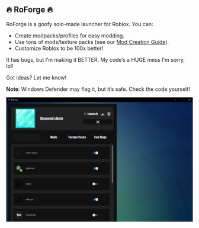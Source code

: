## 🔥 RoForge 🔥

RoForge is a goofy solo-made launcher for Roblox. You can:
- Create modpacks/profiles for easy modding.
- Use tons of mods/texture packs (see our [Mod Creation Guide](https://github.com/UniversalShift/RoForge/wiki/Mod-Creation)).
- Customize Roblox to be 100x better!

It has bugs, but I’m making it BETTER. My code’s a HUGE mess I'm sorry, lol!

Got ideas? Let me know!

**Note**: Windows Defender may flag it, but it’s safe. Check the code yourself!

![RoForge Screenshot](https://raw.githubusercontent.com/UniversalShift/RoForge/refs/heads/main/RoForgeIMG.png)
